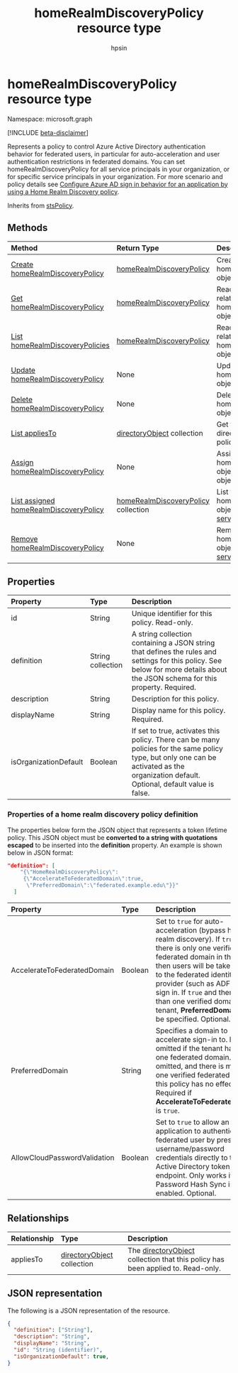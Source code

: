 ﻿---
title: "homeRealmDiscoveryPolicy resource type"
description: "Represents a policy to control Azure Active Directory authentication behavior for federated users."
localization_priority: Normal
author: "hpsin"
ms.prod: "microsoft-identity-platform"
doc_type: "resourcePageType"
---

# homeRealmDiscoveryPolicy resource type

Namespace: microsoft.graph

[!INCLUDE [beta-disclaimer](../../includes/beta-disclaimer.md)]

Represents a policy to control Azure Active Directory authentication behavior for federated users, in particular for auto-acceleration and user authentication restrictions in federated domains. You can set homeRealmDiscoveryPolicy for all service principals in your organization, or for specific service principals in your organization.  For more scenario and policy details see [Configure Azure AD sign in behavior for an application by using a Home Realm Discovery policy](/azure/active-directory/manage-apps/configure-authentication-for-federated-users-portal).

Inherits from [stsPolicy](stsPolicy.md).

## Methods

| Method                                                                                                | Return Type                                                        | Description                                                                                                      |
| :---------------------------------------------------------------------------------------------------- | :----------------------------------------------------------------- | :--------------------------------------------------------------------------------------------------------------- |
| [Create homeRealmDiscoveryPolicy](../api/homerealmdiscoverypolicy-post-homerealmdiscoverypolicies.md) | [homeRealmDiscoveryPolicy](homerealmdiscoverypolicy.md)            | Create a homeRealmDiscoveryPolicy object.                                                                        |
| [Get homeRealmDiscoveryPolicy](../api/homerealmdiscoverypolicy-get.md)                                | [homeRealmDiscoveryPolicy](homerealmdiscoverypolicy.md)            | Read properties and relationships of a homeRealmDiscoveryPolicy object.                                          |
| [List homeRealmDiscoveryPolicies](../api/homerealmdiscoverypolicy-list.md)                            | [homeRealmDiscoveryPolicy](homerealmdiscoverypolicy.md)            | Read properties and relationships of homeRealmDiscoveryPolicies objects.                                         |
| [Update homeRealmDiscoveryPolicy](../api/homerealmdiscoverypolicy-update.md)                          | None                                                               | Update a homeRealmDiscoveryPolicy object.                                                                        |
| [Delete homeRealmDiscoveryPolicy](../api/homerealmdiscoverypolicy-delete.md)                          | None                                                               | Delete a homeRealmDiscoveryPolicy object.                                                                        |
| [List appliesTo](../api/homerealmdiscoverypolicy-list-appliesto.md)                                   | [directoryObject](directoryobject.md) collection                   | Get the list of directoryObjects that this policy has been applied to.                                           |
| [Assign homeRealmDiscoveryPolicy](../api/serviceprincipal-post-homerealmdiscoverypolicies.md)         | None                                                               | Assign a homeRealmDiscoveryPolicy object to a [servicePrincipal](serviceprincipal.md) object.                    |
| [List assigned homeRealmDiscoveryPolicy](../api/serviceprincipal-list-homerealmdiscoverypolicies.md)  | [homeRealmDiscoveryPolicy](homerealmdiscoverypolicy.md) collection | List the homeRealmDiscoveryPolicy objects that are assigned to a [servicePrincipal](serviceprincipal.md) object. |
| [Remove homeRealmDiscoveryPolicy](../api/serviceprincipal-delete-homerealmdiscoverypolicies.md)       | None                                                               | Remove a homeRealmDiscoveryPolicy object from a [servicePrincipal](serviceprincipal.md) object.                  |

## Properties

| Property              | Type              | Description                                                                                                                                                                              |
| :-------------------- | :---------------- | :--------------------------------------------------------------------------------------------------------------------------------------------------------------------------------------- |
| id                    | String            | Unique identifier for this policy. Read-only.                                                                                                                                            |
| definition            | String collection | A string collection containing a JSON string that defines the rules and settings for this policy. See below for more details about the JSON schema for this property. Required.          |
| description           | String            | Description for this policy.                                                                                                                                                             |
| displayName           | String            | Display name for this policy. Required.                                                                                                                                                  |
| isOrganizationDefault | Boolean           | If set to true, activates this policy. There can be many policies for the same policy type, but only one can be activated as the organization default. Optional, default value is false. |

### Properties of a home realm discovery policy definition

The properties below form the JSON object that represents a token lifetime policy. This JSON object must be **converted to a string with quotations escaped** to be inserted into the **definition** property. An example is shown below in JSON format:

<!-- {
  "blockType": "ignored"
}-->

```json
"definition": [
    "{\"HomeRealmDiscoveryPolicy\":
     {\"AccelerateToFederatedDomain\":true,
      \"PreferredDomain\":\"federated.example.edu\"}}"
  ]
```

| Property                     | Type    | Description                                                                                                                                                                                                                                                                                                                                                           |
| :--------------------------- | :------ | :-------------------------------------------------------------------------------------------------------------------------------------------------------------------------------------------------------------------------------------------------------------------------------------------------------------------------------------------------------------------- |
| AccelerateToFederatedDomain  | Boolean | Set to `true` for auto-acceleration (bypass home realm discovery). If `true` and there is only one verified and federated domain in the tenant, then users will be taken straight to the federated identity provider (such as ADFS) for sign in. If `true` and there is more than one verified domain in the tenant, **PreferredDomain** must be specified. Optional. |
| PreferredDomain              | String  | Specifies a domain to accelerate sign-in to. It can be omitted if the tenant has only one federated domain. If it is omitted, and there is more than one verified federated domain, this policy has no effect. Required if **AccelerateToFederatedDomain** is `true`.                                                                                                 |
| AllowCloudPasswordValidation | Boolean | Set to `true` to allow an application to authenticate a federated user by presenting username/password credentials directly to the Azure Active Directory token endpoint. Only works if Password Hash Sync is enabled. Optional.                                                                                                                                      |

## Relationships

| Relationship | Type                                             | Description                                                                                           |
| :----------- | :----------------------------------------------- | :---------------------------------------------------------------------------------------------------- |
| appliesTo    | [directoryObject](directoryobject.md) collection | The [directoryObject](directoryObject.md) collection that this policy has been applied to. Read-only. |

## JSON representation

The following is a JSON representation of the resource.

<!-- {
  "blockType": "resource",
  "optionalProperties": [

  ],
  "@odata.type": "microsoft.graph.homeRealmDiscoveryPolicy",
  "baseType": "",
  "keyProperty": "id"
}-->

```json
{
  "definition": ["String"],
  "description": "String",
  "displayName": "String",
  "id": "String (identifier)",
  "isOrganizationDefault": true,
}
```

<!-- uuid: 16cd6b66-4b1a-43a1-adaf-3a886856ed98
2019-02-04 14:57:30 UTC -->

<!-- {
  "type": "#page.annotation",
  "description": "homeRealmDiscoveryPolicy resource",
  "keywords": "",
  "section": "documentation",
  "tocPath": ""
}-->